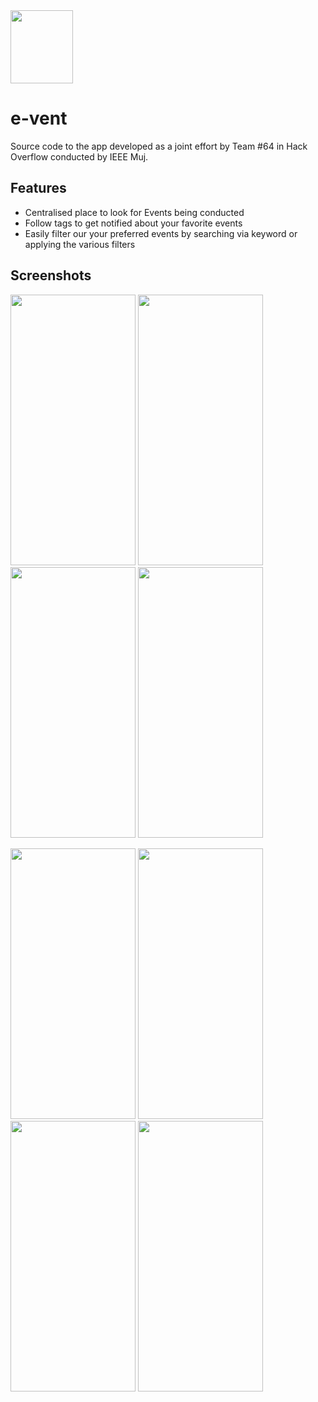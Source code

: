 <img src="https://raw.githubusercontent.com/oddlyspaced/M-pal/master/media/logo.png" width="100" height="117"/>

# e-vent
Source code to the app developed as a joint effort by Team #64 in Hack Overflow conducted by IEEE Muj.

## Features
- Centralised place to look for Events being conducted
- Follow tags to get notified about your favorite events
- Easily filter our your preferred events by searching via keyword or applying the various filters

## Screenshots
<img src="https://github.com/oddlyspaced/M-pal/blob/main/media/splash.png?raw=true" width="200" height="433"/> <img src="https://github.com/oddlyspaced/M-pal/blob/main/media/ask.png?raw=true" width="200" height="433"/> <img src="https://github.com/oddlyspaced/M-pal/blob/main/media/signup.png?raw=true" width="200" height="433"/> <img src="https://github.com/oddlyspaced/M-pal/blob/main/media/overview.png?raw=true" width="200" height="433"/> 

<img src="https://github.com/oddlyspaced/M-pal/blob/main/media/following.png?raw=true" width="200" height="433"/> <img src="https://github.com/oddlyspaced/M-pal/blob/main/media/search.png?raw=true" width="200" height="433"/> <img src="https://github.com/oddlyspaced/M-pal/blob/main/media/follow_tag.png?raw=true" width="200" height="433"/> <img src="https://github.com/oddlyspaced/M-pal/blob/main/media/filter.png?raw=true" width="200" height="433"/> 

